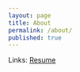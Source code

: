 ```yaml
---
layout: page
title: About
permalink: /about/
published: true
---
```



Links: [Resume](https://dl.dropboxusercontent.com/u/9020146/resources/resume.pdf)